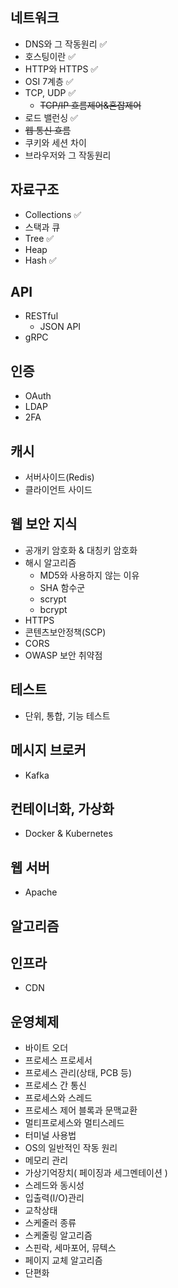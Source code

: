 ## 네트워크
- DNS와 그 작동원리 ✅
- 호스팅이란 ✅
- HTTP와  HTTPS ✅
- OSI 7계층 ✅
- TCP, UDP ✅
    - ~~TCP/IP 흐름제어&혼잡제어~~
- 로드 밸런싱 ✅
- ~~웹 통신 흐름~~
- 쿠키와 세션 차이
- 브라우저와 그 작동원리

## 자료구조
- Collections ✅
- 스택과 큐
- Tree ✅
- Heap
- Hash ✅

## API
- RESTful
    - JSON API
- gRPC
 
## 인증
- OAuth
- LDAP
- 2FA

## 캐시
- 서버사이드(Redis)
- 클라이언트 사이드

## 웹 보안 지식
- 공개키 암호화 & 대칭키 암호화
- 해시 알고리즘
    - MD5와 사용하지 않는 이유
    - SHA 함수군
    - scrypt
    - bcrypt
- HTTPS
- 콘텐츠보안정책(SCP)
- CORS
- OWASP 보안 취약점

## 테스트
- 단위, 통합, 기능 테스트

## 메시지 브로커
- Kafka

## 컨테이너화, 가상화
- Docker & Kubernetes

## 웹 서버
- Apache

## 알고리즘

## 인프라
- CDN

## 운영체제
- 바이트 오더
- 프로세스 프로세서
- 프로세스 관리(상태, PCB 등)
- 프로세스 간 통신
- 프로세스와 스레드
- 프로세스 제어 블록과 문맥교환
- 멀티프로세스와 멀티스레드
- 터미널 사용법
- OS의 일반적인 작동 원리
- 메모리 관리
- 가상기억장치( 페이징과 세그멘테이션 )
- 스레드와 동시성
- 입출력(I/O)관리
- 교착상태
- 스케줄러 종류
- 스케줄링 알고리즘
- 스핀락, 세마포어, 뮤텍스
- 페이지 교체 알고리즘
- 단편화
